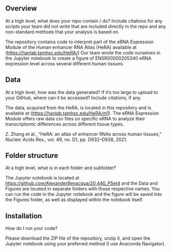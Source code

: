 <h2>Overview</h2>

At a high level, what does your repo contain / do? 
Include citations for any scripts your team did not write that are 
included directly in the repo and any non-standard methods that your 
analysis is based on. 

The repository contains code to interpret part of the eRNA Expression Module
of the Human enhancer RNA Atlas (HeRA) available at (https://hanlab.tamhsc.edu/HeRA/) 
Our team wrote the code ourselves in the Jupyter notebook to create a figure 
of ENSR00000205340 eRNA expression level across several different human tissues.

<h2>Data</h2>

At a high level, how was the data generated? 
If it’s too large to upload to your GitHub, where can it be accessed?
Include citations, if any.

The data, acquired from the HeRA, is located in this repository and is 
available at (https://hanlab.tamhsc.edu/HeRA/m1). The eRNA Expression Module
offers raw data csv files on specific eRNA to analyze their transcriptomic 
differences across different tissue types.

Z. Zhang et al., “HeRA: an atlas of enhancer RNAs across human tissues,” Nucleic Acids Res.,
vol. 49, no. D1, pp. D932–D938, 2021.

<h2>Folder structure </h2>

At a high level, what is in each folder and subfolder?

The Jupyter notebook is located at https://github.com/AlexanderBevacqua/20.440_PSet4 and the
Data and Figures are located in separate folders with those respective names. You can run 
the code in the Jupyter notebook and the figure will be saved into the Figures folder, as
well as displayed within the notebook itself.

<h2>Installation </h2>

How do I run your code?

Please download the ZIP file of the repository, unzip it, and open the Jupyter notebook
using your preferred method (I use Anaconda Navigator).

